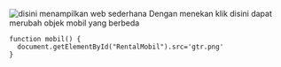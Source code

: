 ![disini  menampilkan web sederhana](picture/screenshot/screenshot(2).png)
Dengan menekan klik disini dapat merubah objek mobil yang berbeda 
```
function mobil() {
  document.getElementById("RentalMobil").src='gtr.png'
}
```